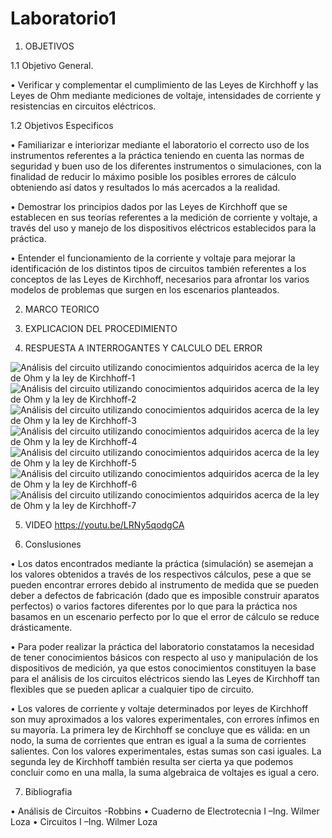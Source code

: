 # Laboratorio1

1. OBJETIVOS

1.1 Objetivo General.

•	Verificar y complementar el cumplimiento de las Leyes de Kirchhoff y las Leyes de Ohm mediante mediciones de voltaje, intensidades de corriente y resistencias en circuitos eléctricos.

1.2 Objetivos Especificos 

•	Familiarizar e interiorizar mediante el laboratorio el correcto uso de los instrumentos referentes a la práctica teniendo en cuenta las normas de seguridad y buen uso de los diferentes instrumentos o simulaciones, con la finalidad de reducir lo máximo posible los posibles errores de cálculo obteniendo así datos y resultados lo más acercados a la realidad.

•	Demostrar los principios dados por las Leyes de Kirchhoff que se establecen en sus teorías referentes a la medición de corriente y voltaje, a través del uso y manejo de los dispositivos eléctricos establecidos para la práctica.

•	Entender el funcionamiento de la corriente y voltaje para mejorar la identificación de los distintos tipos de circuitos también referentes a los conceptos de las Leyes de Kirchhoff, necesarios para afrontar los varios modelos de problemas que surgen en los escenarios planteados.


2. MARCO TEORICO

3. EXPLICACION DEL PROCEDIMIENTO

4. RESPUESTA A INTERROGANTES Y CALCULO DEL ERROR


![Análisis del circuito utilizando conocimientos adquiridos acerca de la ley de Ohm y la ley de Kirchhoff-1](https://user-images.githubusercontent.com/85144847/120432618-cc20f500-c33f-11eb-964c-0de3a6f2b947.png)
![Análisis del circuito utilizando conocimientos adquiridos acerca de la ley de Ohm y la ley de Kirchhoff-2](https://user-images.githubusercontent.com/85144847/120432619-cd522200-c33f-11eb-80f0-dd81695eda27.png)
![Análisis del circuito utilizando conocimientos adquiridos acerca de la ley de Ohm y la ley de Kirchhoff-3](https://user-images.githubusercontent.com/85144847/120432622-cd522200-c33f-11eb-8f2a-3a09ef4b57a6.png)
![Análisis del circuito utilizando conocimientos adquiridos acerca de la ley de Ohm y la ley de Kirchhoff-4](https://user-images.githubusercontent.com/85144847/120432624-cdeab880-c33f-11eb-87a0-60beaa97cd5c.png)
![Análisis del circuito utilizando conocimientos adquiridos acerca de la ley de Ohm y la ley de Kirchhoff-5](https://user-images.githubusercontent.com/85144847/120432644-d511c680-c33f-11eb-941c-7eeac53082da.png)
![Análisis del circuito utilizando conocimientos adquiridos acerca de la ley de Ohm y la ley de Kirchhoff-6](https://user-images.githubusercontent.com/85144847/120432646-d5aa5d00-c33f-11eb-8e85-7ac8b61d67ea.png)
![Análisis del circuito utilizando conocimientos adquiridos acerca de la ley de Ohm y la ley de Kirchhoff-7](https://user-images.githubusercontent.com/85144847/120432649-d642f380-c33f-11eb-9d70-dfd953ffaa51.png)

5. VIDEO 
https://youtu.be/LRNy5qodgCA

6. Conslusiones

•	Los datos encontrados mediante la práctica (simulación) se asemejan a los valores obtenidos a través de los respectivos cálculos, pese a que se pueden encontrar errores debido al instrumento de medida que se pueden deber a defectos de fabricación (dado que es imposible construir aparatos perfectos) o varios factores diferentes por lo que para la práctica nos basamos en un escenario perfecto por lo que el error de cálculo se reduce drásticamente.

•	Para poder realizar la práctica del laboratorio constatamos la necesidad  de  tener conocimientos  básicos  con  respecto  al  uso  y  manipulación  de  los  dispositivos  de medición, ya que estos conocimientos constituyen la base para el análisis de los circuitos eléctricos siendo las Leyes de Kirchhoff  tan flexibles  que se  pueden aplicar a cualquier  tipo de circuito.

•	Los valores de corriente y voltaje determinados por leyes de Kirchhoff son muy aproximados a los valores experimentales, con errores ínfimos en su mayoría.  La primera ley de Kirchhoff se concluye que es válida: en un nodo, la suma de corrientes que entran es igual a la suma de corrientes salientes. Con los valores experimentales, estas sumas son casi iguales.  La segunda ley de Kirchhoff también resulta ser cierta ya que podemos concluir como en una malla, la suma algebraica de voltajes es igual a cero. 

7. Bibliografia

•	Análisis de Circuitos -Robbins
•	Cuaderno de Electrotecnia I –Ing. Wilmer Loza
•	Circuitos I –Ing. Wilmer Loza
